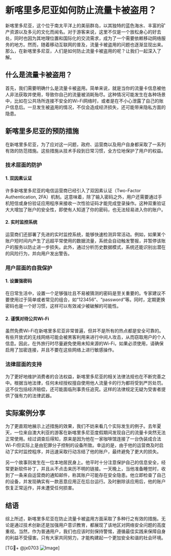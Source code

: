 # 新喀里多尼亚如何防止流量卡被盗用？

新喀里多尼亚，这个位于南太平洋上的美丽群岛，以其独特的蓝色海水、丰富的矿产资源以及多元的文化而闻名。对于游客来说，这里不仅是一个放松身心的好去处，同时也因为其地理位置和国际化的交流需求，成为了一个需要依赖移动网络服务的地方。然而，随着移动互联网的普及，流量卡被盗用的问题也逐渐显现出来。那么，在新喀里多尼亚，人们是如何防止流量卡被盗用的呢？让我们一起深入了解。

## 什么是流量卡被盗用？

首先，我们需要明确什么是流量卡被盗用。简单来说，就是当你的流量卡信息被他人非法获取并使用，导致你自己的流量被消耗殆尽。这种情况可能发生在各种场景中，比如在公共场所连接不安全的Wi-Fi网络时，或者是在不小心泄露了自己的账户信息后。一旦发生被盗用的情况，不仅会造成经济损失，还可能带来隐私方面的隐患。

## 新喀里多尼亚的预防措施

在新喀里多尼亚，为了应对这一问题，政府、运营商以及用户自身都采取了一系列有效的防范措施。这些措施从技术手段到日常习惯，全方位地保护了用户的权益。

### 技术层面的防护

#### 1. 双因素认证
许多新喀里多尼亚的电信运营商已经引入了双因素认证（Two-Factor Authentication, 2FA）机制。这意味着，除了输入密码之外，用户还需要通过手机短信或身份验证应用程序来接收一次性验证码才能完成登录操作。这种双重验证大大增加了账户的安全性，即使有人知道了你的密码，也无法轻易进入你的账户。

#### 2. 实时监控系统
运营商们还部署了先进的实时监控系统，能够快速检测异常活动。例如，如果某个账户短时间内产生了远超平常使用的数据流量，系统会自动触发警报，并暂停该账户的服务以防止进一步损失。此外，通过分析历史数据模式，系统还能识别出潜在的风险行为，并向用户发出警告。

### 用户层面的自我保护

#### 1. 设置强密码
在日常生活中，设置一个足够强壮且不易被猜测的密码是至关重要的。专家建议不要使用过于简单或者常见的组合，如“123456”、“password”等。同时，定期更换密码也是一个好习惯，这样可以有效减少被破解的可能性。

#### 2. 谨慎对待公共Wi-Fi
虽然免费Wi-Fi在新喀里多尼亚非常普遍，但并不是所有的热点都是安全可靠的。有些开放式的无线网络可能会被黑客利用来进行中间人攻击，从而窃取用户的个人信息。因此，在外旅行时尽量避免使用未知来源的Wi-Fi，如果必须使用，请确保启用了加密连接，并且不要在这些网络上进行敏感操作。

### 法律层面的支持

为了更好地维护消费者的合法权益，新喀里多尼亚的相关法律法规也在不断完善之中。根据当地法律，任何未经授权擅自使用他人流量卡的行为都将受到严厉处罚。这不仅包括经济赔偿，还可能面临刑事责任追究。这样的法律规定无疑为受害者提供了强有力的法律武器。

## 实际案例分享

为了更直观地展示上述措施的效果，我们不妨来看几个实际发生的例子。去年夏天，一位来自澳大利亚的游客在新喀里多尼亚度假期间发现自己的流量卡突然无法正常使用。经过调查后得知，原来是因为他在一家咖啡馆连接了一台伪装成合法Wi-Fi但实际上是由犯罪分子控制的设备所致。幸运的是，由于他的运营商及时启动了实时监控程序，并迅速采取行动冻结了他的账户，最终避免了更大的损失。

另一个故事则发生在一位本地居民身上。他平时十分注意保护自己的信息安全，经常更新软件补丁，并且从不点击来历不明的链接。一天晚上，当他准备睡觉时，收到了一条来自运营商的通知邮件，称其账户可能存在安全隐患。他立即检查了自己的设备，并发现确实有一款恶意应用正在后台运行。及时删除该应用后，他的账户恢复正常运作，并未遭受任何损害。

## 结语

综上所述，新喀里多尼亚在防止流量卡被盗用方面采取了多种行之有效的措施。无论是通过技术创新还是加强用户意识教育，都展现了该地区对网络安全问题的高度重视。当然，作为普通用户，我们也应该时刻保持警惕，遵循最佳实践来保障自身的利益不受侵害。只有大家共同努力，才能构建起一个更加安全和谐的社会环境。

[TG💪+ @jx0703 ![Image](https://github.com/user-attachments/assets/dbca1d08-cadb-493c-b0ec-ad6f7a83f270)]